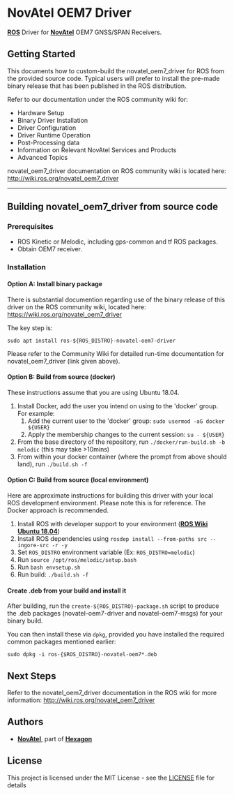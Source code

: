 # NovAtel OEM7 Driver
[**ROS**](https://www.ros.org) Driver for [**NovAtel**](https://www.novatel.com) OEM7 GNSS/SPAN Receivers.  

## Getting Started
This documents how to custom-build the novatel_oem7_driver for ROS from the provided source code. Typical users will prefer to 
install the pre-made binary release that has been published in the ROS distribution.

Refer to our documentation under the ROS community wiki for:
 * Hardware Setup
 * Binary Driver Installation
 * Driver Configuration
 * Driver Runtime Operation
 * Post-Processing data
 * Information on Relevant NovAtel Services and Products
 * Advanced Topics

novatel_oem7_driver documentation on ROS community wiki is located here:
http://wiki.ros.org/novatel_oem7_driver

<HR>

## Building novatel_oem7_driver from source code
### Prerequisites
* ROS Kinetic or Melodic, including gps-common and tf ROS packages.
* Obtain OEM7 receiver.  


### Installation
#### Option A: Install binary package
There is substantial documention regarding use of the binary release of this driver on the ROS community wiki, located here:
https://wiki.ros.org/novatel_oem7_driver

The key step is:
```
sudo apt install ros-${ROS_DISTRO}-novatel-oem7-driver
```

Please refer to the Community Wiki for detailed run-time documentation for novatel_oem7_driver (link given above).


#### Option B: Build from source (docker)
These instructions assume that you are using Ubuntu 18.04.

1. Install Docker, add the user you intend on using to the 'docker' group. For example:
   1. Add the current user to the 'docker' group: `sudo usermod -aG docker ${USER}`
   1. Apply the membership changes to the current session: `su - ${USER}`
1. From the base directory of the repository, run `./docker/run-build.sh -b melodic` (this may take >10mins)
1. From within your docker container (where the prompt from above should land), run `./build.sh -f`

#### Option C: Build from source (local environment)
Here are approximate instructions for building this driver with your local ROS development environment. Please note this is for reference. The Docker approach is recommended.

1. Install ROS with developer support to your environment ([**ROS Wiki Ubuntu 18.04**](http://wiki.ros.org/Installation/Ubuntu))
1. Install ROS dependencies using `rosdep install --from-paths src --ingore-src -r -y`
1. Set `ROS_DISTRO` environment variable (Ex: `ROS_DISTRO=melodic`)
1. Run `source /opt/ros/melodic/setup.bash`
1. Run `bash envsetup.sh`
1. Run build: `./build.sh -f`

#### Create .deb from your build and install it
After building, run the `create-${ROS_DISTRO}-package.sh` script to produce the .deb packages (novatel-oem7-driver and novatel-oem7-msgs) for your binary build.

You can then install these via `dpkg`, provided you have installed the required common packages mentioned earlier:
```
sudo dpkg -i ros-{$ROS_DISTRO}-novatel-oem7*.deb
```

## Next Steps
Refer to the novatel_oem7_driver documentation in the ROS wiki for more information:
http://wiki.ros.org/novatel_oem7_driver


## Authors

* [**NovAtel**](https://www.novatel.com), part of [**Hexagon**](https://hexagon.com)


## License

This project is licensed under the MIT License - see the [LICENSE](LICENSE) file for details


